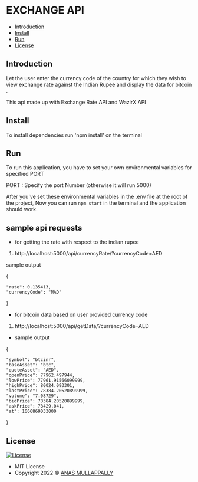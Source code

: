 # EXCHANGE API

- [Introduction](#introduction)
- [Install](#Install)
- [Run](#Run)
- [License](#license)

## Introduction

Let the user enter the currency code of the country for which they wish to view exchange rate against the Indian Rupee and display the data for bitcoin .

This api made up with Exchange Rate API and WazirX API

## Install

To install dependencies run 'npm install' on the terminal

## Run

To run this application, you have to set your own environmental variables for specified PORT

PORT : Specify the port Number (otherwise it will run 5000)

After you've set these environmental variables in the .env file at the root of the project,
Now you can run `npm start` in the terminal and the application should work.

## sample api requests

- for getting the rate with respect to the indian rupee

1. http://localhost:5000/api/currencyRate/?currencyCode=AED

sample output

{
    
    "rate": 0.135413,
    "currencyCode": "MAD"
}

- for bitcoin data based on user provided currency code

1. http://localhost:5000/api/getData/?currencyCode=AED

- sample output

{

    "symbol": "btcinr",
    "baseAsset": "btc",
    "quoteAsset": "AED",
    "openPrice": 77962.497944,
    "lowPrice": 77961.91566099999,
    "highPrice": 80024.093301,
    "lastPrice": 78384.20520899999,
    "volume": "7.08729",
    "bidPrice": 78384.20520899999,
    "askPrice": 78429.041,
    "at": 1666869033000

}

## License

[![License](https://img.shields.io/:License-MIT-blue.svg?style=flat-square)](http://badges.mit-license.org)

- MIT License
- Copyright 2022 © [ANAS MULLAPPALLY](https://github.com/anasmullappally)
